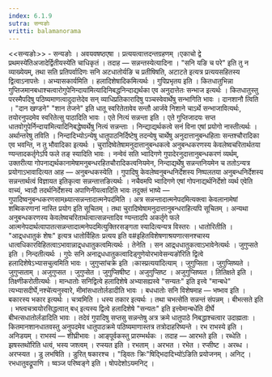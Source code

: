 ```yaml
---
index: 6.1.9
sutra: सन्यङोः
vritti: balamanorama
---
```


<<सन्यङोः>> - सन्यङोः । अवयवषष्ठएषा । प्रत्ययत्वात्तदन्तग्रहणम् ।एकाचो द्वे प्रथमस्ये॑तिअजादेर्द्वितीयस्ये॑ति चाधिकृतं । तदाह — सन्नन्तस्येत्यादिना । "सनि यङि च परे" इति तु न व्याख्येयम्, तथा सति प्रतिपर्वादिणः सनि अटधातोर्यङि च प्रतीषिषति, अटाटते इत्यत्र प्रत्ययसहितस्य द्वित्वाऽनापत्तेः । अभ्यासकार्यमिति । हलादिशेषादिकमित्यर्थः । गुपिप्रभृतय इति । कितधातुभिन्ना गुप्तिजमानबधाश्चत्वारोगुपेनिन्दाया॑मित्यादिनिबद्धनिन्दाद्यर्थका एव अनुदात्तेतः सन्भाज इत्यर्थः । कितधातुस्तु परस्मैपदिषु पठिष्यमाणत्वादुदात्तेदेव सन् व्याधिप्रतिकारादिषु पञ्चस्वेवार्थेषु सन्भागिति भावः । दानशानौ त्विति । "दान खण्डने" "शान तेजने" इति धातू स्वरितेतावेव सन्तौ आर्जवे निशाने चाऽर्थे सन्भाजावित्यर्थः, तयोरनुपदमेव स्वरितेत्सु पाठादिति भावः । एते नित्यं सन्नन्ता इति । एते गुप्तिजादयः सप्त धातवोगुपेर्निन्दाया॑मित्यादिनिबद्धेष्वर्थेषु नित्यं सन्नन्ताः । निन्द्याद्यर्थकत्वे सनं विना एषां प्रयोगो नास्तीत्यर्थः । अर्थान्तरेषु तविति । निन्दादिभ्योऽन्येषु धातुपाठनिर्दिष्टेषु तदन्येषु चार्थेषु अनुदात्तानुबन्धहिताः सन्तश्चौरादिका एव भवन्ति, न तु भौवादिका इत्यर्थः । चुरादिष्वेतेषामनुदात्तानुबन्धकत्वे अनुबन्धकरणस्य केवलेष्वचरितार्थतया ण्यन्तादकर्तृगेऽपि फले तङ् स्यादिति भावः । नन्वेवं सति भ्वादिगणे गुपादेरनुदात्तानुबन्धकरणं व्यर्थम्, उक्तरीत्या गोपनाद्यर्थकानामेषामनुबन्धरहितचौरादिकत्वनियमेन, निन्दाद्यर्थेषु सन्नन्तनियमेन च ततोऽन्यत्र प्रयोगाऽभावादित्यत आह — अनुबन्धकस्येति । गुपादिषु केवलेष्वनुबन्धनिर्देशस्य निष्पलतया अनुबन्धनिर्देशस्य सन्नन्तार्थत्वं विज्ञायत इतिकृत्वा सन्नन्तात्तङित्यर्थः । नचैवमपि भ्वादिगणे एषां गोपनाद्यर्थनिर्देशो व्यर्थ एवेति वाच्यं, भ्वादौ तदर्थनिर्देशस्य अपाणिनीयत्वादिति भावः तदुक्तं भाष्ये — गुपादिष्वनुबन्धकरणसामथ्र्यात्सन्नन्तादात्मनेपद॑मिति । अत्र सन्नन्तादात्मनेपदमित्यक्त्वा केवलानामेषां शब्विकरणानां नास्ति प्रयोग इति सूचितम् । तथा चुरादिष्वेषामनुदात्तानुबन्धराहित्यपि सूचितम् । अन्यथा अनुबन्धकरणस्य केवलेष्वचरितार्थत्वात्सन्नन्तादिव ण्यन्तादपि अकर्तृगे फले आत्मनेपदार्थत्वापातत्सन्नन्तादात्मनेपदमित्युक्तिरसङ्गता स्यादित्यन्यत्र विस्तरः । धातोरितीति । "आद्र्धधातुकं शेषः" इत्यत्र धातोर्विहितः प्रत्यय इति व#इहितविशेषणाश्रयणात्सनश्चास्य धात्वधिकारविहितत्वाऽभावान्नाद्र्धधातुकत्वमित्यर्थः । तेनेति । सन आद्र्धधातुकत्वाऽभावेनेत्यर्थः । जुगुप्सते इति । निन्दतीत्यर्थः । गुपेः सनि अनाद्र्धधातुकत्वादिड्गुणेयोरभावेसन्यङो॑रिति द्वित्वे हलादिशेषेऽभ्यासचुत्वमिति भावः । जुगुप्सांचक्रे इति ।कास्प्रत्यया॑दित्याम् । जुगुप्सिता । जुगुप्सिष्यते । जुगुप्सताम् । अजुगुप्सत । जुगुप्सेत । जुगुप्सिषीष्ट । अजुगुप्सिष्ट । अजुगुप्सिष्यत । तितिक्षते इति । तिक्ष्णीकरोतीत्यर्थः । मान्धातोः सनिद्वित्वे हलादिशेषे अभ्यासह्यस्वे "सन्यतः" इति इत्त्वे "मान्बधे" त्यभ्यासदीर्घे,नश्चे॑त्यनुस्वारे, मीमांसधातोर्लडादीति भावः । बधधातोः सनि विशेषमाह —  भष्भाव इति । बकारस्य भकार इत्यर्थः । चत्र्वमिति । धस्य तकार इत्यर्थः । तथा चभत्से॑ति सन्नन्तं संपन्नम् । बीभत्सते इति । भष्त्वचत्र्वयोरसिद्धत्वात् बध् इत्यस्य द्वित्वे हलादिशेषे "सन्यतः" इति इत्त्वेमान्बधे॑ति दीर्घे बीभत्सधातोर्लडादिति भावः । तदेवं गुपादिषु सप्तसु सन्नन्तेषु अत्र क्रमे धातुपाठे निबद्धाश्चत्वार उदाह्मताः । कितमानशानधातवस्तु अनुपदमेव धातुपाठक्रमे पठिष्यमाणास्तत्र तत्रोदाहरिष्यन्ते । रभ राभस्ये इति । अनिडयम् । राभस्यं — शीघ्रीभावः । आङ्पूर्वकस्तु प्रारम्भर्थकः । तदाह — आरभते इति । रब्धेति ।झषस्तथो॑रिति धत्वं, भस्य जश्त्वम् । रप्स्यत इति । रभताम् । अरभत । रभेत । रप्सीष्ट । अरब्ध । अरप्स्यत । डु लभषिति । डुरित् षकारश्च । "ड्वितः क्रिः"षिद्भिदादिभ्यो॑ऽङिति प्रयोजनम् । अनिट् । रभधातुवद्रूपाणि । ष्वञ्ज परिष्वङ्गे इति । षोपदेशोऽयमनिट् । 